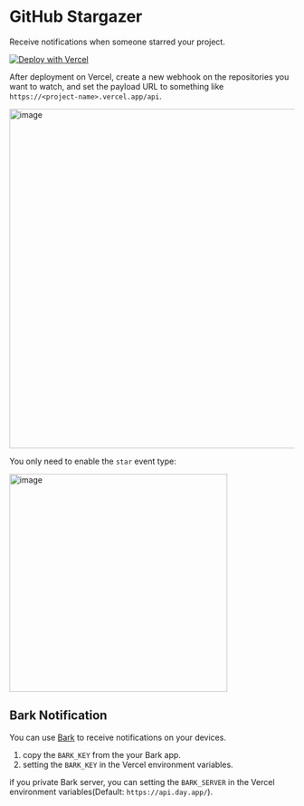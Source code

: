 # GitHub Stargazer

Receive notifications when someone starred your project.

[![Deploy with Vercel](https://vercel.com/button)](https://vercel.com/new/clone?repository-url=https%3A%2F%2Fgithub.com%2Fj178%2Fgithub-stargazer&env=BARK_KEY&project-name=github-stargazer&repository-name=github-stargazer)

After deployment on Vercel, create a new webhook on the repositories you want to watch, and set the payload URL to something like `https://<project-name>.vercel.app/api`.

<img width="600" alt="image" src="https://user-images.githubusercontent.com/10510431/228465114-9732d9d3-c54f-4852-8e27-e9fc6fd7b660.png">

You only need to enable the `star` event type:

<img width="385" alt="image" src="https://user-images.githubusercontent.com/10510431/228465784-67183434-91f6-4f6b-92ed-b84fbf39a505.png">


## Bark Notification

You can use [Bark](https://github.com/Finb/Bark) to receive notifications on your devices.

1. copy the `BARK_KEY` from the your Bark app.
2. setting the `BARK_KEY` in the Vercel environment variables.

if you private Bark server, you can setting the `BARK_SERVER` in the Vercel environment variables(Default: `https://api.day.app/`).